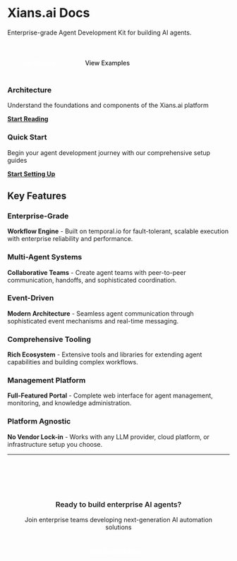 <div class="hero-section">
  <h1>Xians.ai Docs</h1>
  <p>Enterprise-grade Agent Development Kit for building AI agents.</p>

  <div style="margin-top: 2rem;">
    <a href="1-getting-started/0-platform-setup/" style="margin: 0.5rem; background: var(--xians-primary); border: 1px solid var(--xians-primary); color: white; text-decoration: none; padding: 0.75rem 1.5rem; border-radius: 0.375rem; font-weight: 500; display: inline-block; transition: background-color 0.15s ease;">Get Started</a>
    <a href="https://github.com/XiansAiPlatform/community-edition/tree/main/samples" style="margin: 0.5rem; background: transparent; border: 1px solid var(--xians-border-dark); color: var(--xians-text-primary); text-decoration: none; padding: 0.75rem 1.5rem; border-radius: 0.375rem; font-weight: 500; display: inline-block; transition: border-color 0.15s ease;">View Examples</a>
  </div>
</div>

<div class="feature-grid">
  <div class="feature-card">
    <h3>Architecture</h3>
    <p>Understand the foundations and components of the Xians.ai platform</p>
    <a href="0-architecture/1-why-xians-platform"><strong>Start Reading</strong></a>
  </div>

  <div class="feature-card">
    <h3>Quick Start</h3>
    <p>Begin your agent development journey with our comprehensive setup guides</p>
    <a href="1-getting-started/0-platform-setup"><strong>Start Setting Up</strong></a>
  </div>
</div>

## Key Features

<div class="feature-grid">
  <div class="feature-card">
    <h3>Enterprise-Grade</h3>
    <p><strong>Workflow Engine</strong> - Built on temporal.io for fault-tolerant, scalable execution with enterprise reliability and performance.</p>
  </div>

  <div class="feature-card">
    <h3>Multi-Agent Systems</h3>
    <p><strong>Collaborative Teams</strong> - Create agent teams with peer-to-peer communication, handoffs, and sophisticated coordination.</p>
  </div>

  <div class="feature-card">
    <h3>Event-Driven</h3>
    <p><strong>Modern Architecture</strong> - Seamless agent communication through sophisticated event mechanisms and real-time messaging.</p>
  </div>

  <div class="feature-card">
    <h3>Comprehensive Tooling</h3>
    <p><strong>Rich Ecosystem</strong> - Extensive tools and libraries for extending agent capabilities and building complex workflows.</p>
  </div>

  <div class="feature-card">
    <h3>Management Platform</h3>
    <p><strong>Full-Featured Portal</strong> - Complete web interface for agent management, monitoring, and knowledge administration.</p>
  </div>

  <div class="feature-card">
    <h3>Platform Agnostic</h3>
    <p><strong>No Vendor Lock-in</strong> - Works with any LLM provider, cloud platform, or infrastructure setup you choose.</p>
  </div>
</div>

---

<div style="text-align: center; margin: 3rem 0; padding: 2rem; background: var(--xians-bg-secondary); border-radius: 0.5rem; border: 1px solid var(--xians-border-medium);">
  <h3 style="color: var(--xians-text-primary); margin-bottom: 1rem; font-weight: 600;">Ready to build enterprise AI agents?</h3>
  <p style="margin-bottom: 1.5rem; color: var(--xians-text-secondary);">Join enterprise teams developing next-generation AI automation solutions</p>
  <a href="1-getting-started/0-platform-setup/" style="background: var(--xians-primary); color: white; padding: 0.875rem 1.75rem; border-radius: 0.375rem; text-decoration: none; font-weight: 500; display: inline-block; transition: background-color 0.15s ease; border: 1px solid var(--xians-primary);">Start Building Now →</a>
</div>

